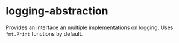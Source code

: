 # logging-abstraction

Provides an interface an multiple implementations on logging. Uses `fmt.Print` functions by default.